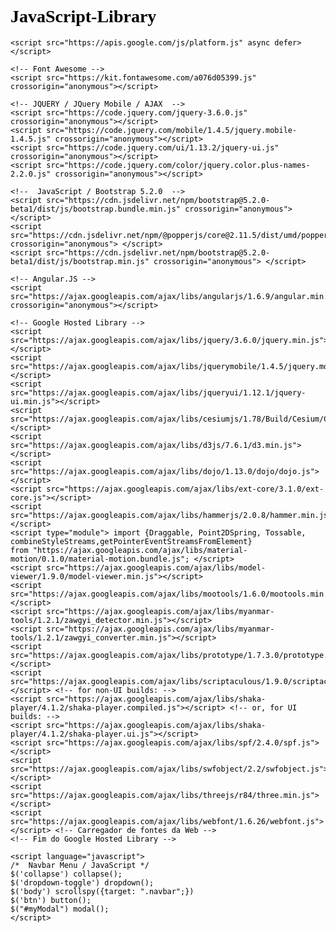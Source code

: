 # JavaScript-Library

<!DOCTYPE html>

<html>
<head>

<title>JavaScript Library</title>

<meta charset="UTF-8">
<meta name="viewport" content="width=device-width, initial-scale=1">

<link rel="stylesheet" href="https://www.w3schools.com/w3css/4/w3.css" type="text/css">
<link rel="stylesheet" href="https://fonts.googleapis.com/css?family=Roboto" type="text/css">

<!--  CSS / Fontes Awesome -->
<link rel="stylesheet" href="https://cdnjs.cloudflare.com/ajax/libs/font-awesome/4.7.0/css/font-awesome.css" type="text/css">
<link rel="stylesheet" href="https://use.fontawesome.com/releases/v5.2.0/css/all.css" crossorigin="anonymous" type="text/css"> 
<link rel="stylesheet" href="node_modules/@fortawesome/fontawesome-free/css/all.css" crossorigin="anonymous" type="text/css"> 

<!-- JQuery / JQuery Mobile / Google Hosted Library -->
<link rel="stylesheet" href="https://code.jquery.com/jquery.mobile-1.4.5.min.css" type="text/css">
<link rel="stylesheet" href="https://code.jquery.com/jquery.mobile.structure-1.4.5.min.css" type="text/css" type="text/css">
<link rel="stylesheet" href="https://ajax.googleapis.com/ajax/libs/jquerymobile/1.4.5/jquery.mobile.min.css" type="text/css">
<link rel="stylesheet" href="https://ajax.googleapis.com/ajax/libs/jqueryui/1.12.1/themes/smoothness/jquery-ui.css" type="text/css">
<link rel="stylesheet" href="https://ajax.googleapis.com/ajax/libs/shaka-player/4.1.2/controls.css" type="text/css">

<!-- CSS / BOOTSTRAP 5.2.0 --> 
<link rel="stylesheet" href="https://cdn.jsdelivr.net/npm/bootstrap@5.2.0-beta1/dist/css/bootstrap.min.css" type="text/css"> 
 
<style>
    .html,body,h1,h2,h3,h4,h5,h6,p,span {font-family: 'Arial, Helvetica, sans-serif'; color:black;}
</style>

</head>

<body>

<!-- JavaScript (colocar no final dentro do body) -->

    <script src="https://apis.google.com/js/platform.js" async defer></script>
    
    <!-- Font Awesome -->
    <script src="https://kit.fontawesome.com/a076d05399.js" crossorigin="anonymous"></script>
    
    <!-- JQUERY / JQuery Mobile / AJAX  -->
    <script src="https://code.jquery.com/jquery-3.6.0.js" crossorigin="anonymous"></script>
    <script src="https://code.jquery.com/mobile/1.4.5/jquery.mobile-1.4.5.js" crossorigin="anonymous"></script>   
    <script src="https://code.jquery.com/ui/1.13.2/jquery-ui.js" crossorigin="anonymous"></script>
    <script src="https://code.jquery.com/color/jquery.color.plus-names-2.2.0.js" crossorigin="anonymous"></script>
  
    <!--  JavaScript / Bootstrap 5.2.0  -->
    <script src="https://cdn.jsdelivr.net/npm/bootstrap@5.2.0-beta1/dist/js/bootstrap.bundle.min.js" crossorigin="anonymous"> </script>
    <script src="https://cdn.jsdelivr.net/npm/@popperjs/core@2.11.5/dist/umd/popper.min.js" crossorigin="anonymous"> </script>
    <script src="https://cdn.jsdelivr.net/npm/bootstrap@5.2.0-beta1/dist/js/bootstrap.min.js" crossorigin="anonymous"> </script>
    
    <!-- Angular.JS -->
    <script src="https://ajax.googleapis.com/ajax/libs/angularjs/1.6.9/angular.min.js" crossorigin="anonymous"></script>
    
    <!-- Google Hosted Library -->
    <script src="https://ajax.googleapis.com/ajax/libs/jquery/3.6.0/jquery.min.js"></script>
    <script src="https://ajax.googleapis.com/ajax/libs/jquerymobile/1.4.5/jquery.mobile.min.js"></script>
    <script src="https://ajax.googleapis.com/ajax/libs/jqueryui/1.12.1/jquery-ui.min.js"></script>
    <script src="https://ajax.googleapis.com/ajax/libs/cesiumjs/1.78/Build/Cesium/Cesium.js"></script>
    <script src="https://ajax.googleapis.com/ajax/libs/d3js/7.6.1/d3.min.js"></script>
    <script src="https://ajax.googleapis.com/ajax/libs/dojo/1.13.0/dojo/dojo.js"></script>
    <script src="https://ajax.googleapis.com/ajax/libs/ext-core/3.1.0/ext-core.js"></script>
    <script src="https://ajax.googleapis.com/ajax/libs/hammerjs/2.0.8/hammer.min.js"></script>
    <script type="module"> import {Draggable, Point2DSpring, Tossable, combineStyleStreams,getPointerEventStreamsFromElement} 
    from "https://ajax.googleapis.com/ajax/libs/material-motion/0.1.0/material-motion.bundle.js"; </script>
    <script src="https://ajax.googleapis.com/ajax/libs/model-viewer/1.9.0/model-viewer.min.js"></script>
    <script src="https://ajax.googleapis.com/ajax/libs/mootools/1.6.0/mootools.min.js"></script>
    <script src="https://ajax.googleapis.com/ajax/libs/myanmar-tools/1.2.1/zawgyi_detector.min.js"></script> 
    <script src="https://ajax.googleapis.com/ajax/libs/myanmar-tools/1.2.1/zawgyi_converter.min.js"></script>
    <script src="https://ajax.googleapis.com/ajax/libs/prototype/1.7.3.0/prototype.js"></script>
    <script src="https://ajax.googleapis.com/ajax/libs/scriptaculous/1.9.0/scriptaculous.js"></script> <!-- for non-UI builds: -->
    <script src="https://ajax.googleapis.com/ajax/libs/shaka-player/4.1.2/shaka-player.compiled.js"></script> <!-- or, for UI builds: -->
    <script src="https://ajax.googleapis.com/ajax/libs/shaka-player/4.1.2/shaka-player.ui.js"></script>
    <script src="https://ajax.googleapis.com/ajax/libs/spf/2.4.0/spf.js"></script>
    <script src="https://ajax.googleapis.com/ajax/libs/swfobject/2.2/swfobject.js"></script>
    <script src="https://ajax.googleapis.com/ajax/libs/threejs/r84/three.min.js"></script>
    <script src="https://ajax.googleapis.com/ajax/libs/webfont/1.6.26/webfont.js"></script> <!-- Carregador de fontes da Web -->
    <!-- Fim do Google Hosted Library -->
    
    <script language="javascript"> 
	/*  Navbar Menu / JavaScript */
    $('collapse') collapse();
	$('dropdown-toggle') dropdown();
	$('body') scrollspy({target: ".navbar";})
	$('btn') button();
	$("#myModal") modal();
    </script>
    
<!--  Fim do JavaScript (colocar no final dentro do Body) -->

</body>
</html>

